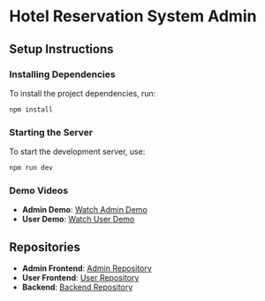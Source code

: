 
# Hotel Reservation System Admin

## Setup Instructions

### Installing Dependencies

To install the project dependencies, run:

```bash
npm install
```

### Starting the Server

To start the development server, use:

```bash
npm run dev
```

### Demo Videos

- **Admin Demo**: [Watch Admin Demo](https://drive.google.com/file/d/1FEHatwNXgpm7dDsB16nsICGH6HBaciEt/view?usp=drive_link)
- **User Demo**: [Watch User Demo](https://drive.google.com/file/d/13MZdOBiftWyHYwiOfD1PBkriUngszs-E/view?usp=sharing)

## Repositories

- **Admin Frontend**: [Admin Repository](https://github.com/NadaElho/Hotel-Reservation-System-Admin)
- **User Frontend**: [User Repository](https://github.com/NadaElho/Hotel-Reservation-System-React)
- **Backend**: [Backend Repository](https://github.com/NadaElho/Hotel-Reservation-System-Node.git)
